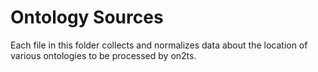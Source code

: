 # Ontology Sources
Each file in this folder collects and normalizes data about the location of various ontologies to be processed by on2ts.